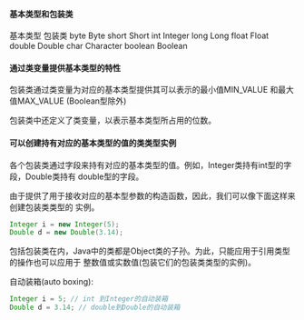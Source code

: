 #### 基本类型和包装类

基本类型			包装类
byte				Byte
short				Short
int					Integer
long				Long
float				Float
double				Double
char				Character
boolean				Boolean

#### 通过类变量提供基本类型的特性
包装类通过类变量为对应的基本类型提供其可以表示的最小值MIN_VALUE 和最大值MAX_VALUE
(Boolean型除外)

包装类中还定义了类变量，以表示基本类型所占用的位数。

#### 可以创建持有对应的基本类型的值的类类型实例
各个包装类通过字段来持有对应的基本类型的值。例如，Integer类持有int型的字段，Double类持有
double型的字段。

由于提供了用于接收对应的基本型参数的构造函数，因此，我们可以像下面这样来创建包装类类型的
实例。
```java
Integer i = new Integer(5);
Double d = new Double(3.14);
```

包括包装类在内，Java中的类都是Object类的子孙。为此，只能应用于引用类型的操作也可以应用于
整数值或实数值(包装它们的包装类类型的实例)。

自动装箱(auto boxing):
```java
Integer i = 5; // int 到Integer的自动装箱
Double d = 3.14; // double到Double的自动装箱
```
